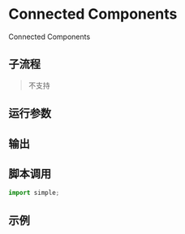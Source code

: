 # Connected Components 
Connected Components

## 子流程
> 不支持


## 运行参数




## 输出

    


## 脚本调用

```python
import simple;

```

## 示例
